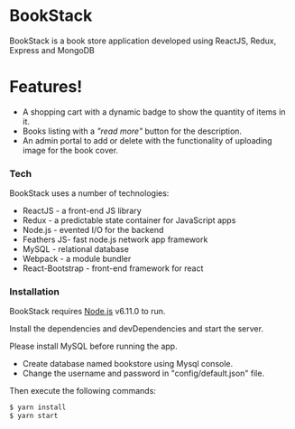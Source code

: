 # BookStack

BookStack is a book store application developed using ReactJS, Redux, Express and MongoDB

# Features!

* A shopping cart with a dynamic badge to show the quantity of items in it.
* Books listing with a _"read more"_ button for the description.
* An admin portal to add or delete with the functionality of uploading image for the book cover.

### Tech

BookStack uses a number of technologies:

* ReactJS - a front-end JS library
* Redux - a predictable state container for JavaScript apps
* Node.js - evented I/O for the backend
* Feathers JS- fast node.js network app framework
* MySQL - relational database
* Webpack - a module bundler
* React-Bootstrap - front-end framework for react

### Installation

BookStack requires [Node.js](https://nodejs.org/) v6.11.0 to run.

Install the dependencies and devDependencies and start the server.

Please install MySQL before running the app.

* Create database named bookstore using Mysql console.
* Change the username and password in "config/default.json" file.

Then execute the following commands:

```sh
$ yarn install
$ yarn start
```
